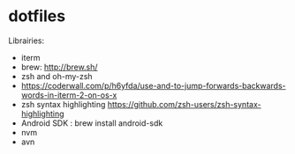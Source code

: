 # dotfiles

Librairies:

* iterm
* brew: http://brew.sh/
* zsh and oh-my-zsh
* https://coderwall.com/p/h6yfda/use-and-to-jump-forwards-backwards-words-in-iterm-2-on-os-x
* zsh syntax highlighting https://github.com/zsh-users/zsh-syntax-highlighting
* Android SDK :  brew install android-sdk
* nvm
* avn
